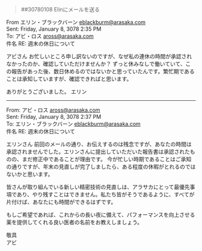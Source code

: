 > ##30780108 Elinにメールを送る  
  
From エリン・ブラックバーン <eblackburm@arasaka.com>  
Sent: Friday, January 8, 3078 2:35 PM  
To: アビ・ロス <aross@arasaka.com>  
件名 RE: 週末の休日について  
  
アビさん
お忙しいところ申し訳ないのですが、なぜ私の連休の時間が承認されなかったのか、確認していただけませんか？ 
ずっと休みなしで働いていて、この報告があった後、数日休めるのではないかと思っていたんです。繁忙期であることは承知していますが、確認できればと思います。 
  
ありがとうございました。 
エリン  
  
____________________________________  
  
From:  アビ・ロス <aross@arasaka.com>  
Sent: Friday, January 8, 3078 2:37 PM  
To: エリン・ブラックバーン <eblackburm@arasaka.com>  
件名 RE: 週末の休日について  

エリンさん 
前回のメールの通り、お伝えするのは残念ですが、あなたの時間は承認されませんでした。エリンさんに提出していただいた報告書は承認されたものの、まだ修正中であることが理由です。 
今が忙しい時期であることはご承知の通りですが、年末の見直しが完了しましたら、ある程度の休暇がとれるのではないかと思います。 
  
皆さんが取り組んでいる新しい精密技術の見直しは、アラサカにとって最優先事項であり、やり残すことはできません。私たち皆がそうであるように、すべてが片付けば、あなたにも時間ができるはずです。 
  
もしご希望であれば、これからの長い夜に備えて、パフォーマンスを向上させる薬を提供してくれる良い医者の名前をお教えしましょう。 
  
敬具  
アビ  
